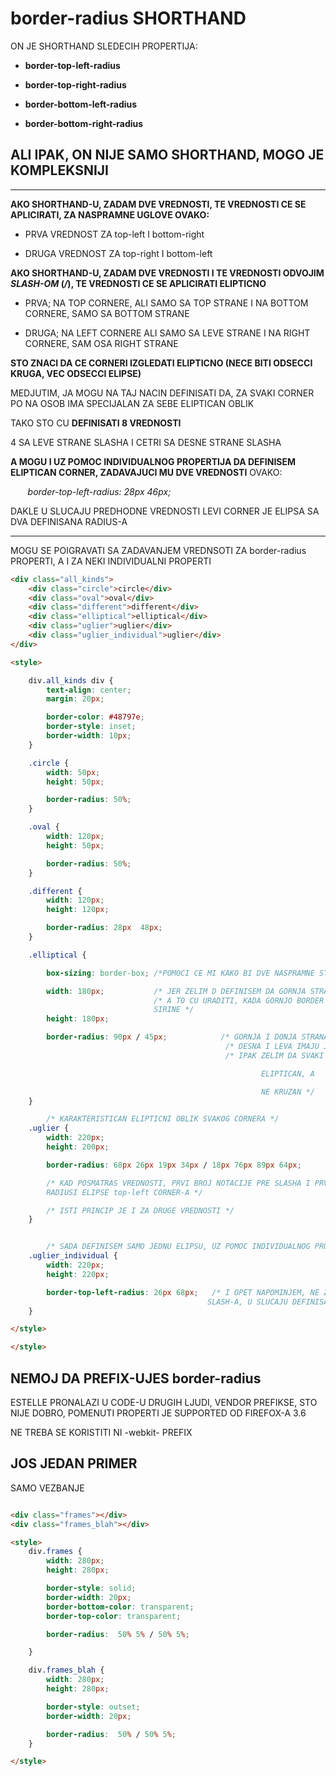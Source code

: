 # border-radius SHORTHAND

ON JE SHORTHAND SLEDECIH PROPERTIJA:

- **border-top-left-radius**

- **border-top-right-radius**

- **border-bottom-left-radius**

- **border-bottom-right-radius**

## ALI IPAK, ON NIJE SAMO SHORTHAND, MOGO JE KOMPLEKSNIJI

****

**AKO SHORTHAND-U, ZADAM DVE VREDNOSTI, TE VREDNOSTI CE SE APLICIRATI, ZA NASPRAMNE UGLOVE OVAKO:**

- PRVA VREDNOST ZA top-left I bottom-right

- DRUGA VREDNOST ZA top-right I bottom-left

**AKO SHORTHAND-U, ZADAM DVE VREDNOSTI I TE VREDNOSTI ODVOJIM *SLASH-OM* (*/*), TE VREDNOSTI CE SE APLICIRATI ELIPTICNO**

- PRVA; NA TOP CORNERE, ALI SAMO SA TOP STRANE I NA BOTTOM CORNERE, SAMO SA BOTTOM STRANE

- DRUGA; NA LEFT CORNERE ALI SAMO SA LEVE STRANE I NA RIGHT CORNERE, SAM OSA RIGHT STRANE

**STO ZNACI DA CE CORNERI IZGLEDATI ELIPTICNO (NECE BITI ODSECCI KRUGA, VEC ODSECCI ELIPSE)**

MEDJUTIM, JA MOGU NA TAJ NACIN DEFINISATI DA, ZA SVAKI CORNER PO NA OSOB IMA SPECIJALAN ZA SEBE ELIPTICAN OBLIK

TAKO STO CU **DEFINISATI 8 VREDNOSTI**

4 SA LEVE STRANE SLASHA I CETRI SA DESNE STRANE SLASHA

**A MOGU I UZ POMOC INDIVIDUALNOG PROPERTIJA DA DEFINISEM ELIPTICAN CORNER, ZADAVAJUCI MU DVE VREDNOSTI** OVAKO:

&nbsp;&nbsp;&nbsp;&nbsp;&nbsp;&nbsp; *border-top-left-radius: 28px 46px;*

DAKLE U SLUCAJU PREDHODNE VREDNOSTI LEVI CORNER JE ELIPSA SA DVA DEFINISANA RADIUS-A

****

MOGU SE POIGRAVATI SA ZADAVANJEM VREDNSOTI ZA border-radius PROPERTI, A I ZA NEKI INDIVIDUALNI PROPERTI

```HTML
<div class="all_kinds">
    <div class="circle">circle</div>
    <div class="oval">oval</div>
    <div class="different">different</div>
    <div class="elliptical">elliptical</div>
    <div class="uglier">uglier</div>
    <div class="uglier_individual">uglier</div>
</div>

<style>

    div.all_kinds div {
        text-align: center;
        margin: 20px;

        border-color: #48797e;
        border-style: inset;
        border-width: 10px;
    }

    .circle {
        width: 50px;
        height: 50px;

        border-radius: 50%;
    }

    .oval {
        width: 120px;
        height: 50px;

        border-radius: 50%;
    }

    .different {
        width: 120px;
        height: 120px;

        border-radius: 28px  48px;
    }

    .elliptical {

        box-sizing: border-box; /*POMOCI CE MI KAKO BI DVE NASPRAMNE STRANE DIVA IZGLEDA SKROZ ZAOBLJENO*/

        width: 180px;           /* JER ZELIM D DEFINISEM DA GORNJA STRANA ELEMENTA BUDE POTPUNO OBLA */
                                /* A TO CU URADITI, KADA GORNJO BORDER RADIUS DEFINISEM DA BUDE POLA OD
                                SIRINE */
        height: 180px;

        border-radius: 90px / 45px;            /* GORNJA I DONJA STRANA SU ZAOBLJENE */
                                                /* DESNA I LEVA IMAJU JEDAN STRAIGNT DEO ZATO STO */
                                                /* IPAK ZELIM DA SVAKI CORNER BUDE 

                                                        ELIPTICAN, A

                                                        NE KRUZAN */
    }

        /* KARAKTERISTICAN ELIPTICNI OBLIK SVAKOG CORNERA */
    .uglier {
        width: 220px;
        height: 200px;

        border-radius: 68px 26px 19px 34px / 18px 76px 89px 64px;

        /* KAD POSMATRAS VREDNOSTI, PRVI BROJ NOTACIJE PRE SLASHA I PRVI BROJ NOTACIJE POSLE SLASHA, SU USTVARI 
        RADIUSI ELIPSE top-left CORNER-A */

        /* ISTI PRINCIP JE I ZA DRUGE VREDNOSTI */
    }


        /* SADA DEFINISEM SAMO JEDNU ELIPSU, UZ POMOC INDIVIDUALNOG PROPERTIJA */
    .uglier_individual {
        width: 220px;
        height: 220px;

        border-top-left-radius: 26px 68px;   /* I OPET NAPOMINJEM, NE ZABORAVI DA KOD INDIVIDUALNIH PROPERTIJA, NEMA 
                                            SLASH-A, U SLUCAJU DEFINISANJA ELIPSE */
    }

</style>

</style>
```

## NEMOJ DA PREFIX-UJES border-radius

ESTELLE PRONALAZI U CODE-U DRUGIH LJUDI, VENDOR PREFIKSE, STO NIJE DOBRO, POMENUTI PROPERTI JE SUPPORTED OD FIREFOX-A 3.6

NE TREBA SE KORISTITI NI -webkit- PREFIX

## JOS JEDAN PRIMER

SAMO VEZBANJE

```HTML

<div class="frames"></div>
<div class="frames_blah"></div>

<style>
    div.frames {
        width: 280px;
        height: 280px;

        border-style: solid;
        border-width: 20px;
        border-bottom-color: transparent;
        border-top-color: transparent;

        border-radius:  50% 5% / 50% 5%;

    }

    div.frames_blah {
        width: 280px;
        height: 280px;

        border-style: outset;
        border-width: 20px;

        border-radius:  50% / 50% 5%;
    }

</style>
```